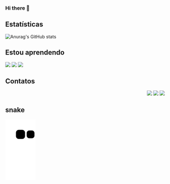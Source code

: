 ### Hi there 👋

<!--
**aguedes2/aguedes2** is a ✨ _special_ ✨ repository because its `README.md` (this file) appears on your GitHub profile.

Here are some ideas to get you started:

- 🔭 I’m currently working on ...
- 🌱 I’m currently learning ...
- 👯 I’m looking to collaborate on ...
- 🤔 I’m looking for help with ...
- 💬 Ask me about ...
- 📫 How to reach me: ...
- 😄 Pronouns: ...
- ⚡ Fun fact: ...
-->

## Estatísticas
![Anurag's GitHub stats](https://github-readme-stats.vercel.app/api?username=aguedes2&count_private=true&show_icons=true&theme=react)

## Estou aprendendo
<div display="flex">
<img src="https://cdn.jsdelivr.net/gh/devicons/devicon/icons/android/android-original.svg" height="40px"/>
<img src="https://cdn.jsdelivr.net/gh/devicons/devicon/icons/css3/css3-original.svg"  height="40px"/>        
<img src="https://cdn.jsdelivr.net/gh/devicons/devicon/icons/javascript/javascript-plain.svg" height="40px"/>
</div>


## Contatos
<p align="right">
          <a href="#"><img src="https://img.shields.io/badge/Instagram-E4405F?style=for-the-badge&logo=instagram&logoColor=white"/></a>
          <a href="#"><img src="https://img.shields.io/badge/YouTube-FF0000?style=for-the-badge&logo=youtube&logoColor=white"/></a>
          <a href="#"><img src="https://img.shields.io/badge/LinkedIn-0077B5?style=for-the-badge&logo=linkedin&logoColor=white"/></a>
</p>
          
## snake
![Snake](https://github.com/aguedes2/aguedes2/blob/output/github-contribution-grid-snake.svg)
